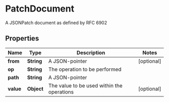 

# PatchDocument

A JSONPatch document as defined by RFC 6902

## Properties

| Name | Type | Description | Notes |
|------------ | ------------- | ------------- | -------------|
|**from** | **String** | A JSON-pointer |  [optional] |
|**op** | **String** | The operation to be performed |  |
|**path** | **String** | A JSON-pointer |  |
|**value** | **Object** | The value to be used within the operations |  [optional] |



